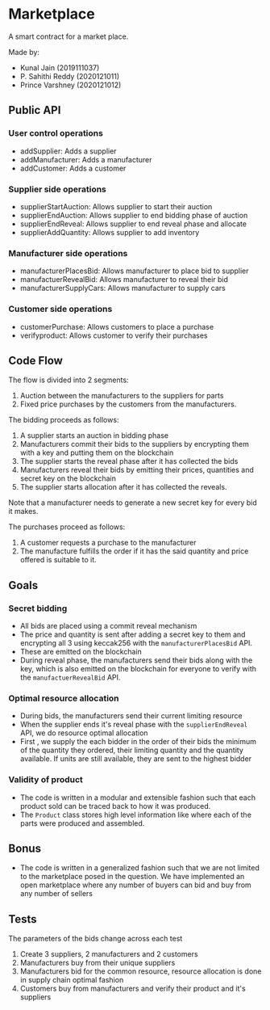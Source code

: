 # Marketplace

A smart contract for a market place.

Made by:

- Kunal Jain (2019111037)
- P. Sahithi Reddy (2020121011)
- Prince Varshney (2020121012)

## Public API

### User control operations

- addSupplier: Adds a supplier
- addManufacturer: Adds a manufacturer
- addCustomer: Adds a customer

### Supplier side operations

- supplierStartAuction: Allows supplier to start their auction
- supplierEndAuction: Allows supplier to end bidding phase of auction
- supplierEndReveal: Allows supplier to end reveal phase and allocate
- supplierAddQuantity: Allows supplier to add inventory

### Manufacturer side operations

- manufacturerPlacesBid: Allows manufacturer to place bid to supplier
- manufactuerRevealBid: Allows manufacturer to reveal their bid
- manufacturerSupplyCars: Allows manufacturer to supply cars

### Customer side operations

- customerPurchase: Allows customers to place a purchase
- verifyproduct: Allows customer to verify their purchases

## Code Flow

The flow is divided into 2 segments:

1. Auction between the manufacturers to the suppliers for parts
2. Fixed price purchases by the customers from the manufacturers.

The bidding proceeds as follows:

1. A supplier starts an auction in bidding phase
2. Manufacturers commit their bids to the suppliers by encrypting them with a key and putting them on the blockchain
3. The supplier starts the reveal phase after it has collected the bids
4. Manufacturers reveal their bids by emitting their prices, quantities and secret key on the blockchain
5. The supplier starts allocation after it has collected the reveals.

Note that a manufacturer needs to generate a new secret key for every bid it makes.

The purchases proceed as follows:

1. A customer requests a purchase to the manufacturer
2. The manufacture fulfills the order if it has the said quantity and price offered is suitable to it.

## Goals

### Secret bidding

- All bids are placed using a commit reveal mechanism
- The price and quantity is sent after adding a secret key to them and encrypting all 3 using keccak256 with the `manufacturerPlacesBid` API.
- These are emitted on the blockchain
- During reveal phase, the manufacturers send their bids along with the key, which is also emitted on the blockchain for everyone to verify with the `manufactuerRevealBid` API.

### Optimal resource allocation

- During bids, the manufacturers send their current limiting resource
- When the supplier ends it's reveal phase with the `supplierEndReveal` API, we do resource optimal allocation
- First , we supply the each bidder in the order of their bids the minimum of the quantity they ordered, their limiting quantity and the quantity available. If units are still available, they are sent to the highest bidder

### Validity of product

- The code is written in a modular and extensible fashion such that each product sold can be traced back to how it was produced.
- The `Product` class stores high level information like where each of the parts were produced and assembled.

## Bonus

- The code is written in a generalized fashion such that we are not limited to the marketplace posed in the question. We have implemented an open marketplace where any number of buyers can bid and buy from any number of sellers

## Tests

The parameters of the bids change across each test

1. Create 3 suppliers, 2 manufacturers and 2 customers
2. Manufacturers buy from their unique suppliers
3. Manufacturers bid for the common resource, resource allocation is done in supply chain optimal fashion
4. Customers buy from manufacturers and verify their product and it's suppliers
